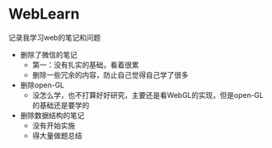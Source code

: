 # WebLearn
记录我学习web的笔记和问题
- 删除了微信的笔记
    - 第一：没有扎实的基础，看着很累
    - 删除一些冗余的内容，防止自己觉得自己学了很多
- 删除open-GL
    - 没怎么学，也不打算好好研究，主要还是看WebGL的实现，但是open-GL的基础还是要学的
- 删除数据结构的笔记
    - 没有开始实施
    - 得大量做题总结